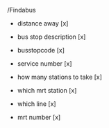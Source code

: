 /Findabus
- distance away [x]

- bus stop description [x]
- busstopcode [x]

- service number [x]
- how many stations to take [x]

- which mrt station [x]
- which line [x]
- mrt number [x]